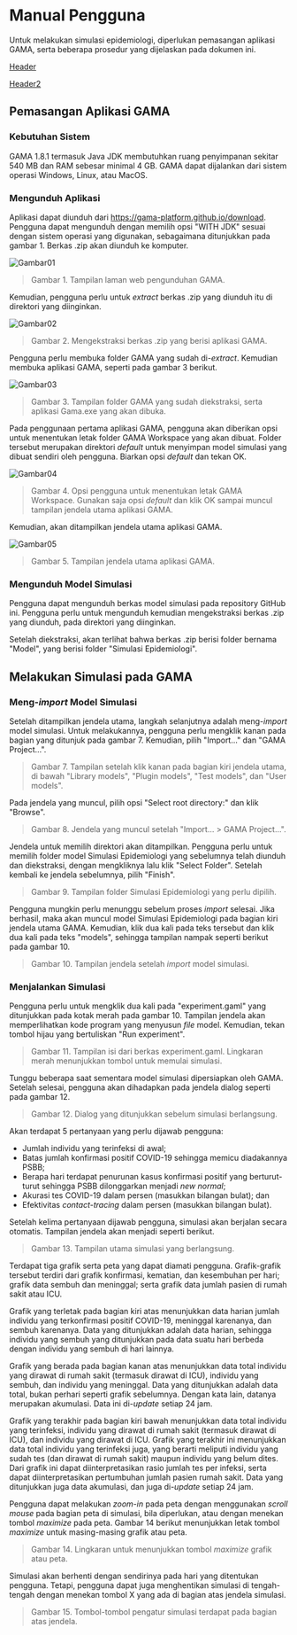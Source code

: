 # Manual Pengguna

Untuk melakukan simulasi epidemiologi, diperlukan pemasangan aplikasi GAMA, serta beberapa prosedur yang dijelaskan pada dokumen ini.

[Header](#Manual-Pengguna)

[Header2](#Pemasangan-Aplikasi-GAMA)

## Pemasangan Aplikasi GAMA

### Kebutuhan Sistem

GAMA 1.8.1 termasuk Java JDK membutuhkan ruang penyimpanan sekitar 540 MB dan RAM sebesar minimal 4 GB. GAMA dapat dijalankan dari sistem operasi Windows, Linux, atau MacOS.

### Mengunduh Aplikasi

Aplikasi dapat diunduh dari https://gama-platform.github.io/download. Pengguna dapat mengunduh dengan memilih opsi "WITH JDK" sesuai dengan sistem operasi yang digunakan, sebagaimana ditunjukkan pada gambar 1. Berkas .zip akan diunduh ke komputer.

![Gambar01](images/image-20200926121022834.png)

> Gambar 1. Tampilan laman web pengunduhan GAMA.

Kemudian, pengguna perlu untuk *extract* berkas .zip yang diunduh itu di direktori yang diinginkan.

![Gambar02](images/image-20200926121305955.png)

> Gambar 2. Mengekstraksi berkas .zip yang berisi aplikasi GAMA.

Pengguna perlu membuka folder GAMA yang sudah di-*extract*. Kemudian membuka aplikasi GAMA, seperti pada gambar 3 berikut.

![Gambar03](images/image-20200926121556501.png)

> Gambar 3. Tampilan folder GAMA yang sudah diekstraksi, serta aplikasi Gama.exe yang akan dibuka.

Pada penggunaan pertama aplikasi GAMA, pengguna akan diberikan opsi untuk menentukan letak folder GAMA Workspace yang akan dibuat. Folder tersebut merupakan direktori *default* untuk menyimpan model simulasi yang dibuat sendiri oleh pengguna. Biarkan opsi *default* dan tekan OK.

![Gambar04](images/image-20200926122238604.png)

> Gambar 4. Opsi pengguna untuk menentukan letak GAMA Workspace. Gunakan saja opsi *default* dan klik OK sampai muncul tampilan jendela utama aplikasi GAMA.

Kemudian, akan ditampilkan jendela utama aplikasi GAMA.

![Gambar05](images/image-20200926122739887.png)

> Gambar 5. Tampilan jendela utama aplikasi GAMA.

### Mengunduh Model Simulasi

Pengguna dapat mengunduh berkas model simulasi pada repository GitHub ini. Pengguna perlu untuk mengunduh kemudian mengekstraksi berkas .zip yang diunduh, pada direktori yang diinginkan. 

Setelah diekstraksi, akan terlihat bahwa berkas .zip berisi folder bernama "Model", yang berisi folder "Simulasi Epidemiologi".

## Melakukan Simulasi pada GAMA

### Meng-*import* Model Simulasi

Setelah ditampilkan jendela utama, langkah selanjutnya adalah meng-*import* model simulasi. Untuk melakukannya, pengguna perlu mengklik kanan pada bagian yang ditunjuk pada gambar 7. Kemudian, pilih "Import..." dan "GAMA Project...".



> Gambar 7. Tampilan setelah klik kanan pada bagian kiri jendela utama, di bawah "Library models", "Plugin models", "Test models", dan "User models".

Pada jendela yang muncul, pilih opsi "Select root directory:" dan klik "Browse".



> Gambar 8. Jendela yang muncul setelah "Import... > GAMA Project...".

Jendela untuk memilih direktori akan ditampilkan. Pengguna perlu untuk memilih folder model Simulasi Epidemiologi yang sebelumnya telah diunduh dan diekstraksi, dengan mengkliknya lalu klik "Select Folder". Setelah kembali ke jendela sebelumnya, pilih "Finish".



> Gambar 9. Tampilan folder Simulasi Epidemiologi yang perlu dipilih.

Pengguna mungkin perlu menunggu sebelum proses *import* selesai. Jika berhasil, maka akan muncul model Simulasi Epidemiologi pada bagian kiri jendela utama GAMA. Kemudian, klik dua kali pada teks tersebut dan klik dua kali pada teks "models", sehingga tampilan nampak seperti berikut pada gambar 10.



> Gambar 10. Tampilan jendela setelah *import* model simulasi.

### Menjalankan Simulasi

Pengguna perlu untuk mengklik dua kali pada "experiment.gaml" yang ditunjukkan pada kotak merah pada gambar 10. Tampilan jendela akan memperlihatkan kode program yang menyusun *file* model. Kemudian, tekan tombol hijau yang bertuliskan "Run experiment".



> Gambar 11. Tampilan isi dari berkas experiment.gaml. Lingkaran merah menunjukkan tombol untuk memulai simulasi.

Tunggu beberapa saat sementara model simulasi dipersiapkan oleh GAMA. Setelah selesai, pengguna akan dihadapkan pada jendela dialog seperti pada gambar 12.



>  Gambar 12. Dialog yang ditunjukkan sebelum simulasi berlangsung.

Akan terdapat 5 pertanyaan yang perlu dijawab pengguna:

- Jumlah individu yang terinfeksi di awal;
- Batas jumlah konfirmasi positif COVID-19 sehingga memicu diadakannya PSBB;
- Berapa hari terdapat penurunan kasus konfirmasi positif yang berturut-turut sehingga PSBB dilonggarkan menjadi *new normal*;
- Akurasi tes COVID-19 dalam persen (masukkan bilangan bulat); dan
- Efektivitas *contact-tracing* dalam persen (masukkan bilangan bulat).

Setelah kelima pertanyaan dijawab pengguna, simulasi akan berjalan secara otomatis. Tampilan jendela akan menjadi seperti berikut.



> Gambar 13. Tampilan utama simulasi yang berlangsung.

Terdapat tiga grafik serta peta yang dapat diamati pengguna. Grafik-grafik tersebut terdiri dari grafik konfirmasi, kematian, dan kesembuhan per hari; grafik data sembuh dan meninggal; serta grafik data jumlah pasien di rumah sakit atau ICU.

Grafik yang terletak pada bagian kiri atas menunjukkan data harian jumlah individu yang terkonfirmasi positif COVID-19, meninggal karenanya, dan sembuh karenanya. Data yang ditunjukkan adalah data harian, sehingga individu yang sembuh yang ditunjukkan pada data suatu hari berbeda dengan individu yang sembuh di hari lainnya.

Grafik yang berada pada bagian kanan atas menunjukkan data total individu yang dirawat di rumah sakit (termasuk dirawat di ICU), individu yang sembuh, dan individu yang meninggal. Data yang ditunjukkan adalah data total, bukan perhari seperti grafik sebelumnya. Dengan kata lain, datanya merupakan akumulasi. Data ini di-*update* setiap 24 jam.

Grafik yang terakhir pada bagian kiri bawah menunjukkan data total individu yang terinfeksi, individu yang dirawat di rumah sakit (termasuk dirawat di ICU), dan individu yang dirawat di ICU. Grafik yang terakhir ini menunjukkan data total individu yang terinfeksi juga, yang berarti meliputi individu yang sudah tes (dan dirawat di rumah sakit) maupun individu yang belum dites. Dari grafik ini dapat diinterpretasikan rasio jumlah tes per infeksi, serta dapat diinterpretasikan pertumbuhan jumlah pasien rumah sakit. Data yang ditunjukkan juga data akumulasi, dan juga di-*update* setiap 24 jam.

Pengguna dapat melakukan *zoom-in* pada peta dengan menggunakan *scroll* *mouse* pada bagian peta di simulasi, bila diperlukan, atau dengan menekan tombol *maximize* pada peta. Gambar 14 berikut menunjukkan letak tombol *maximize* untuk masing-masing grafik atau peta.



> Gambar 14. Lingkaran untuk menunjukkan tombol *maximize* grafik atau peta.

Simulasi akan berhenti dengan sendirinya pada hari yang ditentukan pengguna. Tetapi, pengguna dapat juga menghentikan simulasi di tengah-tengah dengan menekan tombol X yang ada di bagian atas jendela simulasi.



> Gambar 15. Tombol-tombol pengatur simulasi terdapat pada bagian atas jendela.
